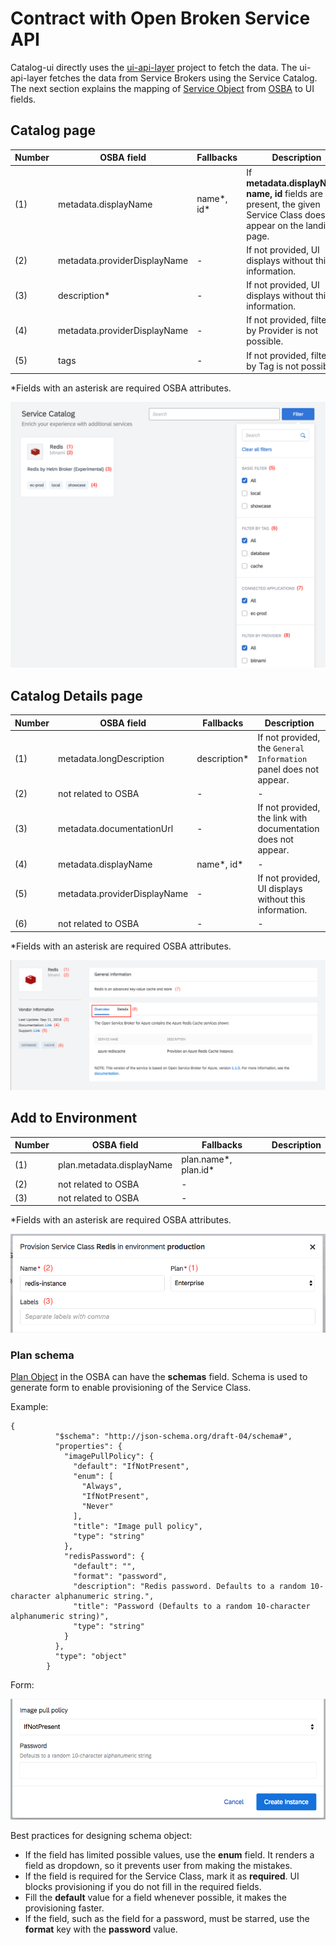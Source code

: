 # Contract with Open Broken Service API

Catalog-ui directly uses the [ui-api-layer](https://github.com/kyma-project/kyma/tree/master/components/ui-api-layer) project to fetch the data. The ui-api-layer fetches the data from Service Brokers using the Service Catalog. The next section explains the mapping of [Service Object](https://github.com/openservicebrokerapi/servicebroker/blob/v2.13/spec.md#catalog-management) from [OSBA](https://openservicebrokerapi.org/) to UI fields.

## Catalog page

| Number | OSBA field                   | Fallbacks  | Description                                                                                                                |
| ------ | ---------------------------- | ---------- | -------------------------------------------------------------------------------------------------------------------------- |
| (1)    | metadata.displayName         | name*, id* | If **metadata.displayName, name, id** fields are not present, the given Service Class does not appear on the landing page. |
| (2)    | metadata.providerDisplayName | -          | If not provided, UI displays without this information.                                                                     |
| (3)    | description\*                | -          | If not provided, UI displays without this information.                                                                     |
| (4)    | metadata.providerDisplayName | -          | If not provided, filtering by Provider is not possible.                                                                    |
| (5)    | tags                         | -          | If not provided, filtering by Tag is not possible.                                                                    |

\*Fields with an asterisk are required OSBA attributes.

![alt text](./assets/screen-catalog-page.png 'Catalog')

## Catalog Details page

| Number | OSBA field                   | Fallbacks      | Description                                                       |
| ------ | ---------------------------- | -------------- | ----------------------------------------------------------------- |
| (1)    | metadata.longDescription     | description\*  | If not provided, the `General Information` panel does not appear. |
| (2)    | not related to OSBA          | -              | -                                                                 |
| (3)    | metadata.documentationUrl    | -              | If not provided, the link with documentation does not appear.     |
| (4)    | metadata.displayName         | name*, id*     | -                                                                 |
| (5)    | metadata.providerDisplayName | -              | If not provided, UI displays without this information.            |
| (6)    | not related to OSBA          | -              | -                                                                 |

\*Fields with an asterisk are required OSBA attributes.

![alt text](./assets/screen-catalog-details-page.png 'Catalog Details')

## Add to Environment

| Number | OSBA field                | Fallbacks            | Description |
| ------ | ------------------------- | -------------------- | ----------- |
| (1)    | plan.metadata.displayName | plan.name*, plan.id* |             |
| (2)    | not related to OSBA       | -                    |             |
| (3)    | not related to OSBA       | -                    |             |

\*Fields with an asterisk are required OSBA attributes.

![alt text](./assets/screen-add-to-environment.png 'Add to Environment')

### Plan schema

[Plan Object](https://github.com/openservicebrokerapi/servicebroker/blob/v2.13/spec.md#schema-object) in the OSBA can have the **schemas** field. Schema is used to generate form to enable provisioning of the Service Class.

Example:

```
{
          "$schema": "http://json-schema.org/draft-04/schema#",
          "properties": {
            "imagePullPolicy": {
              "default": "IfNotPresent",
              "enum": [
                "Always",
                "IfNotPresent",
                "Never"
              ],
              "title": "Image pull policy",
              "type": "string"
            },
            "redisPassword": {
              "default": "",
              "format": "password",
              "description": "Redis password. Defaults to a random 10-character alphanumeric string.",
              "title": "Password (Defaults to a random 10-character alphanumeric string)",
              "type": "string"
            }
          },
          "type": "object"
        }
```

Form:

![alt text](./assets/screen-schema-form.png 'SchemaForm')

Best practices for designing schema object:

* If the field has limited possible values, use the **enum** field. It renders a field as dropdown, so it prevents user from making the mistakes.
* If the field is required for the Service Class, mark it as **required**. UI blocks provisioning if you do not fill in the required fields.
* Fill the **default** value for a field whenever possible, it makes the provisioning faster.
* If the field, such as the field for a password, must be starred, use the **format** key with the **password** value.
